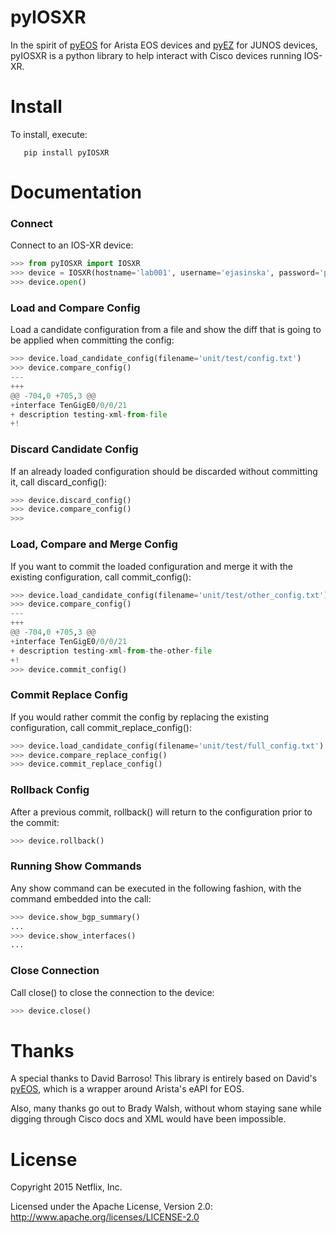 pyIOSXR
=====

In the spirit of [pyEOS](https://github.com/spotify/pyeos) for Arista EOS 
devices and [pyEZ](https://github.com/Juniper/py-junos-eznc) for JUNOS 
devices, pyIOSXR is a python library to help interact with Cisco devices 
running IOS-XR.

Install
=======

To install, execute:

```
   pip install pyIOSXR
```

Documentation
=============

### Connect
Connect to an IOS-XR device:
```python
>>> from pyIOSXR import IOSXR
>>> device = IOSXR(hostname='lab001', username='ejasinska', password='passwd')
>>> device.open()
```

### Load and Compare Config
Load a candidate configuration from a file and show the diff that is going to 
be applied when committing the config:
```python
>>> device.load_candidate_config(filename='unit/test/config.txt')
>>> device.compare_config()
---
+++
@@ -704,0 +705,3 @@
+interface TenGigE0/0/0/21
+ description testing-xml-from-file
+!
```

### Discard Candidate Config
If an already loaded configuration should be discarded without committing it,
call discard_config():
```python
>>> device.discard_config()
>>> device.compare_config()
>>>
```

### Load, Compare and Merge Config
If you want to commit the loaded configuration and merge it with the existing 
configuration, call commit_config():
```python
>>> device.load_candidate_config(filename='unit/test/other_config.txt')
>>> device.compare_config()
---
+++
@@ -704,0 +705,3 @@
+interface TenGigE0/0/0/21
+ description testing-xml-from-the-other-file
+!
>>> device.commit_config()
```

### Commit Replace Config
If you would rather commit the config by replacing the existing configuration,
call commit_replace_config():
```python
>>> device.load_candidate_config(filename='unit/test/full_config.txt')
>>> device.compare_replace_config()
>>> device.commit_replace_config()
```

### Rollback Config
After a previous commit, rollback() will return to the configuration prior
to the commit:
```python
>>> device.rollback()
```

### Running Show Commands
Any show command can be executed in the following fashion, with the command 
embedded into the call:
```python
>>> device.show_bgp_summary()
...
>>> device.show_interfaces()
...
```

### Close Connection
Call close() to close the connection to the device:
```python
>>> device.close()
```

Thanks
======
A special thanks to David Barroso! This library is entirely based on David's
[pyEOS](https://github.com/spotify/pyeos), which is a wrapper around Arista's
eAPI for EOS.

Also, many thanks go out to Brady Walsh, without whom staying sane while 
digging through Cisco docs and XML would have been impossible.

License
======

Copyright 2015 Netflix, Inc.

Licensed under the Apache License, Version 2.0: http://www.apache.org/licenses/LICENSE-2.0
